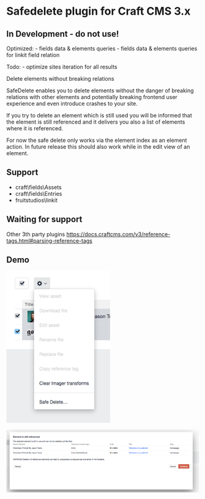# Safedelete plugin for Craft CMS 3.x

## In Development - do not use!

Optimized: 
    - fields data & elements queries 
    - fields data & elements queries for linkit field relation

Todo:
    - optimize sites iteration for all results

Delete elements without breaking relations


SafeDelete enables you to delete elements without the danger of breaking relations with other elements and potentially
breaking frontend user experience and even introduce crashes to your site. 

If you try to delete an element which is still used you will be informed that the element is still referenced and it
delivers you also a list of elements where it is referenced.

For now the safe delete only works via the element index as an element action.
In future release this should also work while in the edit view of an element.

## Support
 - craft\fields\Assets
 - craft\fields\Entries
 - fruitstudios\linkit

## Waiting for support
Other 3th party plugins
https://docs.craftcms.com/v3/reference-tags.html#parsing-reference-tags

## Demo

![Screenshot](resources/img/feature-1.png)

![Screenshot](resources/img/feature-2.png)
